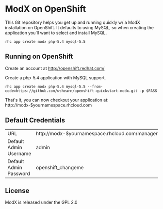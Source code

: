 ModX on OpenShift
===================

This Git repository helps you get up and running quickly w/ a ModX
installation on OpenShift. It defaults to using MySQL, so when creating
the application you'll want to select and install MySQL.

    rhc app create modx php-5.4 mysql-5.5

Running on OpenShift
--------------------

Create an account at http://openshift.redhat.com/

Create a php-5.4 application with MySQL support.

    rhc app create modx php-5.4 mysql-5.5 --from-code=https://github.com/wshearn/openshift-quickstart-modx.git -p $PASS

That's it, you can now checkout your application at:
    http://modx-$yournamespace.rhcloud.com

Default Credentials
-------------------
<table>
<tr><td>URL</td><td>http://modx-$yournamespace.rhcloud.com/manager</td></tr>
<tr><td>Default Admin Username</td><td>admin</td></tr>
<tr><td>Default Admin Password</td><td>openshift_changeme</td></tr>
</table>

License
-----------------
ModX is released under the GPL 2.0
